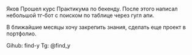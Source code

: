 Яков
Прошел курс Практикума по бекенду. После этого написал небольшой тг-бот с поиском по таблице через гугл апи.

В ближайшие месяцы хочу закрепить знания, сделать еще проект в портфолио.

Gihub: find-y
Tg: @find_y
